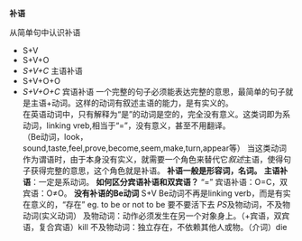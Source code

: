 **补语**

从简单句中认识补语

* S+V
* S+V+O
* *S+V+C* 主语补语
* S+V+O+O
* *S+V+O+C* 宾语补语
一个完整的句子必须能表达完整的意思，最简单的句子就是主语+动词。这样的动词有叙述主语的能力，是有实义的。  
在英语动词中，只有解释为“是”的动词是空的，完全没有意义。这类词即为系动词，linking vreb,相当于“=”，没有意义，甚至不用翻译。  
（Be动词，look，sound,taste,feel,prove,become,seem,make,turn,appear等）
当这类动词作为谓语时，由于本身没有实义，就需要一个角色来替代它*叙述*主语，使得句子获得完整的意思，这个角色就是补语。
**补语一般是形容词，名词。**
**主语补语**：一定是系动词。
**如何区分宾语补语和双宾语？** “=” 宾语补语：O=C，双宾语：O≠O。
**没有补语的Be动词** S+V Be动词不再是linking verb，而是有实在意义的，“存在”
                    eg. to be or not to be 要不要活下去
*PS*及物动词，不及物动词(实义动词）
    及物动词：动作必须发生在另一个对象身上。（+宾语，双宾语，复合宾语）kill
    不及物动词：独立存在，不依赖其他人或物。（介词）die
